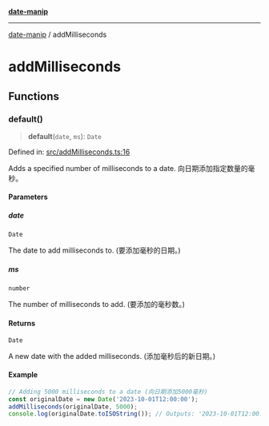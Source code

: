 [**date-manip**](index.md)

***

[date-manip](modules.md) / addMilliseconds

# addMilliseconds

## Functions

### default()

> **default**(`date`, `ms`): `Date`

Defined in: [src/addMilliseconds.ts:16](https://github.com/fengxinming/date-manip/blob/3800a276ff67972284419177dad55ada4d463d78/src/addMilliseconds.ts#L16)

Adds a specified number of milliseconds to a date.
向日期添加指定数量的毫秒。

#### Parameters

##### date

`Date`

The date to add milliseconds to. (要添加毫秒的日期。)

##### ms

`number`

The number of milliseconds to add. (要添加的毫秒数。)

#### Returns

`Date`

A new date with the added milliseconds. (添加毫秒后的新日期。)

#### Example

```ts
// Adding 5000 milliseconds to a date (向日期添加5000毫秒)
const originalDate = new Date('2023-10-01T12:00:00');
addMilliseconds(originalDate, 5000);
console.log(originalDate.toISOString()); // Outputs: '2023-10-01T12:00:05.000Z' (输出: '2023-10-01T12:00:05.000Z')
```

